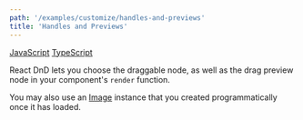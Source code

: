 ```yaml
---
path: '/examples/customize/handles-and-previews'
title: 'Handles and Previews'
---
```


[JavaScript](https://github.com/react-dnd/react-dnd/tree/gh-pages/examples_js/05%20Customize/Handles%20and%20Previews)
[TypeScript](https://github.com/react-dnd/react-dnd/tree/master/packages/examples/src/05%20Customize/Handles%20and%20Previews)

React DnD lets you choose the draggable node, as well as the drag
preview node in your component's `render` function.

You may also use an [Image](https://developer.mozilla.org/en-US/docs/Web/API/HTMLImageElement/Image) instance that you created programmatically once it has loaded.

<customize-handles-and-previews></customize-handles-and-previews>
